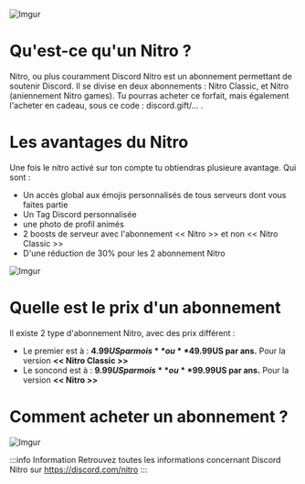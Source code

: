 ![Imgur](https://i.imgur.com/QLl8UZO.jpg)
   
# Qu'est-ce qu'un Nitro ?

Nitro, ou plus couramment Discord Nitro est un abonnement permettant de soutenir Discord. Il se divise en deux abonnements : Nitro Classic, et Nitro (aniennement Nitro games). Tu pourras acheter ce forfait, mais également l'acheter en cadeau, sous ce code : discord.gift/... . 

# Les avantages du Nitro

Une fois le nitro activé sur ton compte tu obtiendras plusieure avantage. Qui sont :

- Un accès global aux émojis personnalisés de tous serveurs dont vous faites partie
- Un Tag Discord personnalisée
- une photo de profil animés
- 2 boosts de serveur avec l'abonnement << Nitro >> et non << Nitro Classic >>
- D'une réduction de 30% pour les 2 abonnement Nitro

![Imgur](https://i.imgur.com/HJ6WwOJ.png)

# Quelle est le prix d'un abonnement

Il existe 2 type d'abonnement Nitro, avec des prix différent :

- Le premier est à : **4.99$US par mois** ou **49.99$US par ans.** Pour la version **<< Nitro Classic >>**
- Le soncond est à : **9.99$US par mois** ou **99.99$US par ans.** Pour la version **<< Nitro >>**

# Comment acheter un abonnement ?

![Imgur](https://i.imgur.com/svimxvM.gif)


:::info Information Retrouvez toutes les informations concernant Discord Nitro sur https://discord.com/nitro :::
